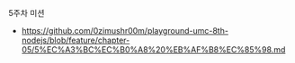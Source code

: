 5주차 미션
- https://github.com/0zimushr00m/playground-umc-8th-nodejs/blob/feature/chapter-05/5%EC%A3%BC%EC%B0%A8%20%EB%AF%B8%EC%85%98.md
